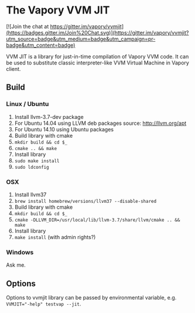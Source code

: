 # The Vapory VVM JIT

[![Join the chat at https://gitter.im/vapory/vvmjit](https://badges.gitter.im/Join%20Chat.svg)](https://gitter.im/vapory/vvmjit?utm_source=badge&utm_medium=badge&utm_campaign=pr-badge&utm_content=badge)

VVM JIT is a library for just-in-time compilation of Vapory VVM code.
It can be used to substitute classic interpreter-like VVM Virtual Machine in Vapory client.

## Build

### Linux / Ubuntu

1. Install llvm-3.7-dev package
  1. For Ubuntu 14.04 using LLVM deb packages source: http://llvm.org/apt
  2. For Ubuntu 14.10 using Ubuntu packages
2. Build library with cmake
  1. `mkdir build && cd $_`
  2. `cmake .. && make`
3. Install library
  1. `sudo make install`
  2. `sudo ldconfig`
  
### OSX

1. Install llvm37
  1. `brew install homebrew/versions/llvm37 --disable-shared`
2. Build library with cmake
  1. `mkdir build && cd $_`
  2. `cmake -DLLVM_DIR=/usr/local/lib/llvm-3.7/share/llvm/cmake .. && make`
3. Install library
  1. `make install` (with admin rights?)
  
### Windows

Ask me.

## Options

Options to vvmjit library can be passed by environmental variable, e.g. `VVMJIT="-help" testvap --jit`.
